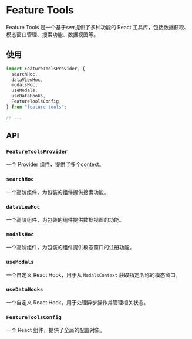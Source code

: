 # Feature Tools

Feature Tools 是一个基于swr提供了多种功能的 React 工具库，包括数据获取、模态窗口管理、搜索功能、数据视图等。

## 使用

```jsx
import FeatureToolsProvider, {
  searchHoc,
  dataViewHoc,
  modalsHoc,
  useModals,
  useDataHooks,
  FeatureToolsConfig,
} from "feature-tools";

// ...
```

## API

### `FeatureToolsProvider`

一个 Provider 组件，提供了多个context。

### `searchHoc`

一个高阶组件，为包装的组件提供搜索功能。

### `dataViewHoc`

一个高阶组件，为包装的组件提供数据视图的功能。

### `modalsHoc`

一个高阶组件，为包装的组件提供模态窗口的注册功能。

### `useModals`

一个自定义 React Hook，用于从 `ModalsContext` 获取指定名称的模态窗口。

### `useDataHooks`

一个自定义 React Hook，用于处理异步操作并管理相关状态。

### `FeatureToolsConfig`

一个 React 组件，提供了全局的配置对象。
